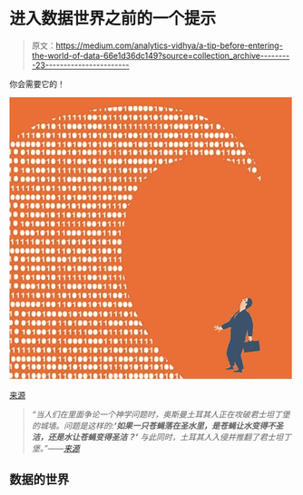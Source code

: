 # 进入数据世界之前的一个提示

> 原文：<https://medium.com/analytics-vidhya/a-tip-before-entering-the-world-of-data-66e1d36dc149?source=collection_archive---------23----------------------->

你会需要它的！

![](img/1cf7be9b3404687b1f885a267887a3c8.png)

[来源](https://www.branex.com/blog/brands-can-gain-a-competitive-edge/)

> *“当人们在里面争论一个神学问题时，奥斯曼土耳其人正在攻破君士坦丁堡的城墙。问题是这样的:****‘如果一只苍蝇落在圣水里，是苍蝇让水变得不圣洁，还是水让苍蝇变得圣洁？’*** *与此同时，土耳其人入侵并推翻了君士坦丁堡。”——*[*来源*](https://www.wadeburleson.org/2006/10/fly-in-holy-water-and-enemy-at-gates.html)

## 数据的世界